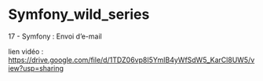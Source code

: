 # Symfony_wild_series

17 - Symfony : Envoi d’e-mail 

lien vidéo : https://drive.google.com/file/d/1TDZ06vp8I5YmIB4yWfSdW5_KarCl8UW5/view?usp=sharing


